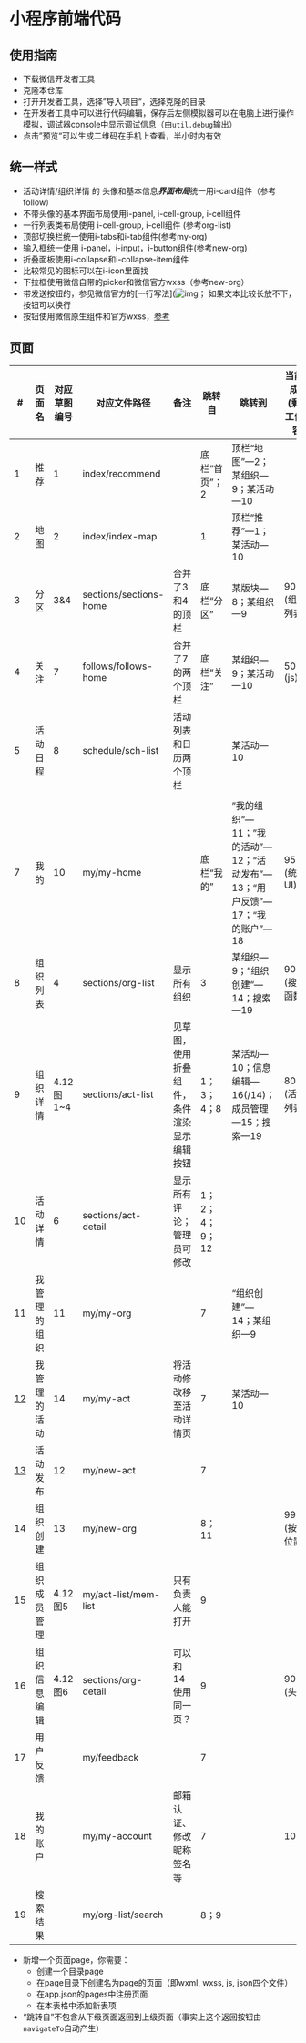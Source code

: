 # 小程序前端代码



## 使用指南

* 下载微信开发者工具
* 克隆本仓库
* 打开开发者工具，选择”导入项目“，选择克隆的目录
* 在开发者工具中可以进行代码编辑，保存后左侧模拟器可以在电脑上进行操作模拟，调试器console中显示调试信息（由`util.debug`输出）
* 点击”预览“可以生成二维码在手机上查看，半小时内有效



## 统一样式

- 活动详情/组织详情 的 头像和基本信息***界面布局***统一用i-card组件（参考follow）
- 不带头像的基本界面布局使用i-panel, i-cell-group, i-cell组件 
- 一行列表类布局使用 i-cell-group, i-cell组件 (参考org-list)
- 顶部切换栏统一使用i-tabs和i-tab组件(参考my-org)
- 输入框统一使用 i-panel，i-input，i-button组件(参考new-org)
- 折叠面板使用i-collapse和i-collapse-item组件
- 比较常见的图标可以在i-icon里面找
- 下拉框使用微信自带的picker和微信官方wxss（参考new-org）
- 带发送按钮的，参见微信官方的[一行写法](![img](file:///C:\Users\Administrator\AppData\Roaming\Tencent\QQTempSys\%W@GJ$ACOF(TYDYECOKVDYB.png)https://github.com/Tencent/weui-wxss/blob/master/dist/example/input/input.wxml)； 如果文本比较长放不下，按钮可以换行
- 按钮使用微信原生组件和官方wxss，[参考](https://github.com/Tencent/weui-wxss/blob/master/dist/example/button/button.wxml)



## 页面

| #    | 页面名       | 对应草图编号 | 对应文件路径            | 备注                       | 跳转自         | 跳转到                                                     | 当前完成度 (剩余工作内容)                           |
| ---- | ------------ | ------------ | ----------------------- | -------------------------- | -------------- | ---------------------------------------------------------- | ---------------------------------------------------------- |
| 1    | 推荐         | 1            | index/recommend         |                            | 底栏“首页”；2  | 顶栏“地图”—2；某组织—9；某活动—10                          |                           |
| 2    | 地图         | 2            | index/index-map         |                            | 1              | 顶栏“推荐”—1；某活动—10                                    |                                     |
| 3    | 分区         | 3&4          | sections/sections-home  | 合并了3和4的顶栏           | 底栏“分区”     | 某版块—8；某组织—9                                         | 90%(组织列表)                            |
| 4    | 关注         | 7            | follows/follows-home    | 合并了7的两个顶栏          | 底栏“关注”     | 某组织—9；某活动—10                                        | 50%(js)                                 |
| 5    | 活动日程 | 8            | schedule/sch-list       | 活动列表和日历两个顶栏 |               | 某活动—10                                  |                                            |
|      |              |              |                        |                                            |                |                                                              |                                            |
| 7    | 我的         | 10           | my/my-home              |                            | 底栏“我的”     | ”我的组织“—11；”我的活动”—12；“活动发布”—13；“用户反馈”—17；“我的账户”—18 | 95%(统一UI) |
| 8    | 组织列表   | 4            | sections/org-list   | 显示所有组织               | 3              | 某组织—9；”组织创建“—14；搜索—19                           | 90%(搜索函数)                     |
| 9    | 组织详情 | 4.12图1~4  | sections/act-list     | 见草图，使用折叠组件，条件渲染显示编辑按钮 | 1；3；4；8     | 某活动—10；信息编辑—16(/14)；成员管理—15；搜索—19                     | 80%(活放列表) |
| 10   | 活动详情     | 6            | sections/act-detail     | 显示所有评论；管理员可修改 | 1；2；4；9；12 |                                                            |                                                            |
| 11   | 我管理的组织 | 11           | my/my-org               |                            | 7              | “组织创建”—14；某组织—9                                   |                                    |
| <u>12</u> | 我管理的活动 | 14           | my/my-act               | 将活动修改移至活动详情页   | 7              | 某活动—10                                                  |                                                   |
| <u>13</u> | 活动发布     | 12           | my/new-act              |                            | 7              |                                                            |                                                            |
| 14   | 组织创建     | 13           | my/new-org              |                            | 8；11          |                                                            | 99.9%(按钮位置) |
| 15 | 组织成员管理 | 4.12图5 | my/act-list/mem-list | 只有负责人能打开 | 9 |  |  |
| 16 | 组织信息编辑 | 4.12图6 | sections/org-detail | 可以和14使用同一页？ | 9 |  | 90%(头像) |
| 17 | 用户反馈 |  | my/feedback | | 7 |  |  |
| 18   | 我的账户     |              | my/my-account           | 邮箱认证、修改昵称签名等   | 7              |                                                            | 100% |
| 19 | 搜索结果 | | my/org-list/search |  | 8；9 | |  |

* 新增一个页面page，你需要：
  * 创建一个目录page
  * 在page目录下创建名为page的页面（即wxml, wxss, js, json四个文件）
  * 在app.json的pages中注册页面
  * 在本表格中添加新表项
* “跳转自”不包含从下级页面返回到上级页面（事实上这个返回按钮由`navigateTo`自动产生）


